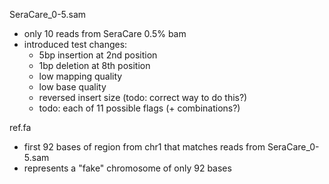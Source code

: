 SeraCare_0-5.sam
- only 10 reads from SeraCare 0.5% bam
- introduced test changes:
    - 5bp insertion at 2nd position
    - 1bp deletion at 8th position
    - low mapping quality
    - low base quality
    - reversed insert size (todo: correct way to do this?)
    - todo: each of 11 possible flags (+ combinations?)


ref.fa
- first 92 bases of region from chr1 that matches reads from SeraCare_0-5.sam
- represents a "fake" chromosome of only 92 bases
